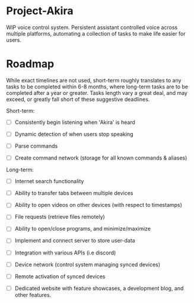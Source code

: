 # Project-Akira
WIP voice control system. Persistent assistant controlled voice across
multiple platforms, automating a collection of tasks to make life easier
for users.
 
 # Roadmap
 
 While exact timelines are not used, short-term roughly translates to any tasks to be completed within 6-8 months, 
 where long-term tasks are to be completed after a year or greater. Tasks length vary a great deal, and may exceed, 
 or greatly fall short of these suggestive deadlines.
 
 Short-term:
 
- [ ] Consistently begin listening when 'Akira' is heard
 
- [ ] Dynamic detection of when users stop speaking
 
- [ ] Parse commands
 
- [ ] Create command network (storage for all known commands & aliases)

 Long-term:
 
- [ ] Internet search functionality
 
- [ ] Ability to transfer tabs between multiple devices
 
- [ ] Ability to open videos on other devices (with respect to timestamps)
 
- [ ] File requests (retrieve files remotely)
 
- [ ] Ability to open/close programs, and minimize/maximize
 
- [ ] Implement and connect server to store user-data
 
- [ ] Integration with various APIs (i.e discord)
 
- [ ] Device network (control system managing synced devices)
 
- [ ] Remote activation of synced devices

- [ ] Dedicated website with feature showcases, a development blog, and other features.
